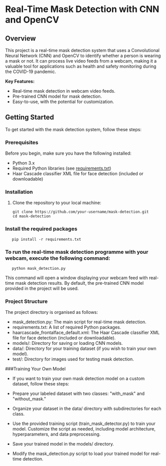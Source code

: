 
# Real-Time Mask Detection with CNN and OpenCV

## Overview

This project is a real-time mask detection system that uses a Convolutional Neural Network (CNN) and OpenCV to identify whether a person is wearing a mask or not. It can process live video feeds from a webcam, making it a valuable tool for applications such as health and safety monitoring during the COVID-19 pandemic.

**Key Features:**

- Real-time mask detection in webcam video feeds.
- Pre-trained CNN model for mask detection.
- Easy-to-use, with the potential for customization.

## Getting Started

To get started with the mask detection system, follow these steps:

### Prerequisites

Before you begin, make sure you have the following installed:

- Python 3.x
- Required Python libraries (see [requirements.txt](requirements.txt))
- Haar Cascade classifier XML file for face detection (included or downloadable)

### Installation

1. Clone the repository to your local machine:

   ```shell
   git clone https://github.com/your-username/mask-detection.git
   cd mask-detection

### Install the required packages
   ```shell
      pip install -r requirements.txt
   ```



### To run the real-time mask detection programme with your webcam, execute the following command:
   ```shell
      python mask_detection.py
   ```
This command will open a window displaying your webcam feed with real-time mask detection results. By default, the pre-trained CNN model provided in the project will be used.

### Project Structure
   The project directory is organised as follows:
   
   -   mask_detection.py: The main script for real-time mask detection.
   -   requirements.txt: A list of required Python packages.
   -   haarcascade_frontalface_default.xml: The Haar Cascade classifier XML file for face detection (included or downloadable).
   -   models/: Directory for saving or loading CNN models.
   -   data/: Directory for your training dataset (if you wish to train your own model).
   -   test/: Directory for images used for testing mask detection.

###Training Your Own Model
  - If you want to train your own mask detection model on a custom dataset, follow these steps:
   
  - Prepare your labeled dataset with two classes: "with_mask" and "without_mask."
   
  - Organize your dataset in the data/ directory with subdirectories for each class.
   
  - Use the provided training script (train_mask_detector.py) to train your model. Customize the script as needed, including model architecture, hyperparameters, and data preprocessing.
   
  - Save your trained model in the models/ directory.
   
  - Modify the mask_detection.py script to load your trained model for real-time detection.
   
   
      

